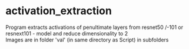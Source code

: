 # activation_extraction
Program extracts activations of penultimate layers from resnet50 /-101 or resnext101 - model and reduce dimensionality to 2<br />
Images are in folder 'val' (in same directory as Script) in subfolders
